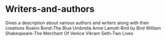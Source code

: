 # Writers-and-authors
Gives a description about various authors and writers along with their creations
Ruskin Bond-The Blue Umbrella
Anne Lamott-Bird by Bird
William Shakespeare-The Merchant Of Venice
Vikram Seth-Two Lives
